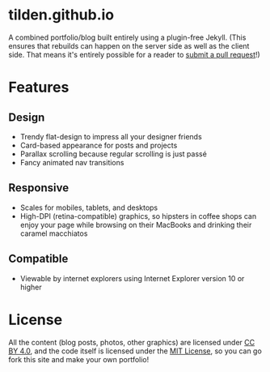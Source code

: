 tilden.github.io
================

A combined portfolio/blog built entirely using a plugin-free Jekyll. (This ensures
that rebuilds can happen on the server side as well as the client side.
That means it's entirely possible for a reader to [submit a pull request](https://github.com/tilden/tilden.github.io/pulls?q=is%3Apr+is%3Aclosed)!)

# Features

## Design

* Trendy flat-design to impress all your designer friends
* Card-based appearance for posts and projects
* Parallax scrolling because regular scrolling is just passé
* Fancy animated nav transitions

## Responsive

* Scales for mobiles, tablets, and desktops
* High-DPI (retina-compatible) graphics, so hipsters in coffee shops can enjoy
your page while browsing on their MacBooks and drinking their caramel macchiatos

## Compatible

* Viewable by internet explorers using Internet Explorer version 10 or higher 

# License
All the content (blog posts, photos, other graphics) are licensed under
[CC BY 4.0](http://creativecommons.org/licenses/by/4.0/), and the code itself is
licensed under the [MIT License](http://opensource.org/licenses/MIT), so you can
go fork this site and make your own portfolio!
